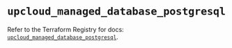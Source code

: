 # `upcloud_managed_database_postgresql`

Refer to the Terraform Registry for docs: [`upcloud_managed_database_postgresql`](https://registry.terraform.io/providers/upcloudltd/upcloud/5.9.1/docs/resources/managed_database_postgresql).

